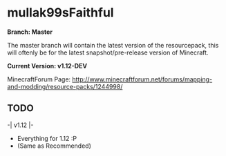 # mullak99sFaithful

**Branch: Master**

The master branch will contain the latest version of the resourcepack, this will oftenly be for the latest snapshot/pre-release version of Minecraft.

**Current Version: v1.12-DEV**

MinecraftForum Page: http://www.minecraftforum.net/forums/mapping-and-modding/resource-packs/1244998/

## TODO

-| v1.12 |-

- Everything for 1.12 :P
- (Same as Recommended)
